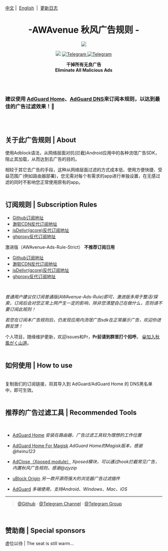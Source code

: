 <div align="left">
<a href="/README.md">中文</a>&nbsp;|&nbsp;
<a href="/README_en-US.md">English</a> &nbsp;|&nbsp;
<a href="/README_Update.md">更新日志</a> 
</div>




<h1 align="center">-AWAvenue 秋风广告规则 -</h1>

<p align="center">
   <img src="https://gcore.jsdelivr.net/gh/TG-Twilight/AWAvenue-Ads-Rule@main/AWAvenue-Ads-Rule.png">
</p>
<p align="center">
 <img src="https://img.shields.io/github/stars/TG-Twilight/AWAvenue-Ads-Rule?style=for-the-badge&colorA=FFEBEB&colorB=FFD9DC&logo=github&logoColor=black">
  <a href="https://t.me/AWAvenueAdsRule">
    <img src="https://img.shields.io/badge/dynamic/json?style=for-the-badge&colorA=DAE9FC&colorB=056DE8&label=%E9%A2%91%E9%81%93&logo=telegram&query=%24.data.totalSubs&url=https%3A%2F%2Fapi.spencerwoo.com%2Fsubstats%2F%3Fsource%3Dtelegram%26queryKey%3DAWAvenueAdsRule" alt="Telegram">
  </a>
  <a href="https://t.me/AWAvenueAdsCheat">
    <img src="https://img.shields.io/badge/dynamic/json?style=for-the-badge&colorA=DAE9FC&colorB=056DE8&label=%E7%BE%A4%E8%81%8A&logo=telegram&query=%24.data.totalSubs&url=https%3A%2F%2Fapi.spencerwoo.com%2Fsubstats%2F%3Fsource%3Dtelegram%26queryKey%3DAWAvenueAdsChat" alt="Telegram">
  </a>
</p>


<p align="center"><b>干掉所有无良广告<br>Eliminate All Malicious Ads</b></p>
<br />
<br />

### 建议使用 [AdGuard Home](https://github.com/AdguardTeam/AdGuardHome)、[AdGuard DNS](https://adguard-dns.io/zh_cn/welcome.html)来订阅本规则，以达到最佳的广告过滤效果！🐼

<br />
<br />

## 关于此广告规则 | About

使用Adblock语法，从网络层面对抗(拦截)Android应用中的各种流氓广告SDK，阻止其加载，从而达到去广告的目的。

相较于其它去广告的手段，这种从网络层面过滤的方式成本低、使用方便快捷、受益范围广(例如路由器部署)，您无需对每个有需求的app进行单独设置，在无感过滤的同时不影响您正常使用原有的app。
<br />
<br />
## 订阅规则 | Subscription Rules
- [Github订阅地址](https://raw.githubusercontent.com/TG-Twilight/AWAvenue-Ads-Rule/main/AWAvenue-Ads-Rule.txt)
- [渺软CDN反代订阅地址](https://jsd.onmicrosoft.cn/gh/TG-Twilight/AWAvenue-Ads-Rule@main/AWAvenue-Ads-Rule.txt)
- [jsDelivr(gcore)反代订阅地址](https://gcore.jsdelivr.net/gh/TG-Twilight/AWAvenue-Ads-Rule@main/AWAvenue-Ads-Rule.txt)
- [ghproxy反代订阅地址](https://mirror.ghproxy.com/https://raw.githubusercontent.com/TG-Twilight/AWAvenue-Ads-Rule/main/AWAvenue-Ads-Rule.txt)


激进版（AWAvenue-Ads-Rule-Strict） **不推荐订阅日用**
- [Github订阅地址](https://raw.githubusercontent.com/TG-Twilight/AWAvenue-Ads-Rule/main/AWAvenue-Ads-Rule-Strict.txt)
- [渺软CDN反代订阅地址](https://jsd.onmicrosoft.cn/gh/TG-Twilight/AWAvenue-Ads-Rule@main/AWAvenue-Ads-Rule-Strict.txt)
- [jsDelivr(gcore)反代订阅地址](https://gcore.jsdelivr.net/gh/TG-Twilight/AWAvenue-Ads-Rule@main/AWAvenue-Ads-Rule.txt)
- [ghproxy反代订阅地址](https://mirror.ghproxy.com/https://raw.githubusercontent.com/TG-Twilight/AWAvenue-Ads-Rule/main/AWAvenue-Ads-Rule-Strict.txt)
 <br />
 
 *普通用户建议仅订阅普通版(AWAvenue-Ads-Rule)即可，激进版多用于整活/探索，订阅后会对您正常上网产生一定的影响，除非您清楚自己在做什么，否则请不要订阅此规则！*

 *若您在订阅本广告规则后，仍发现应用内流氓广告sdk在正常展示广告，欢迎你进群反馈！*

个人项目，随缘维护更新，欢迎issues和Pr，**Pr前请到群里打个招呼**。   [😀加入秋風がく山道](https://t.me/AWAvenueAdsChat)。
<br />
<br />
## 如何使用 | How to use
<br />
复制我们的订阅链接，将其导入到 AdGuard/AdGuard Home 的 DNS黑名单 中，即可生效。
<br />
<br />

## 推荐的广告过滤工具 | Recommended Tools

<br />

- [AdGuard Home](https://github.com/AdguardTeam/AdGuardHome)    *安装在路由器，广告过滤工具较为理想的工作位置*

- [AdGuard Home For Magisk](https://github.com/TG-Twilight/AWAvenue-Ads-Rule/releases/tag/%F0%9F%8E%891.2.5-release)   *AdGuard Home的Magisk版本，感谢@heinu123*

- [AdClose（Xposed module）](https://t.me/Reese_XPModule)    *Xposed模块，可以通过hook拦截常见广告，内置秋风广告规则，感谢@zjyzip*

- [uBlock Origin](https://ublockorigin.com/)    *另一款开源而强大的浏览器广告过滤插件*

- [AdGuard](https://adguard.com/)    *多端使用，支持Android、Windows、Mac、iOS*


---

> [@Github](https://github.com/TG-Twilight/AWAvenue-Ads-Rule) · [@Telegram Channel](https://t.me/AWAvenueAdsRule) · [@Telegram Group](https://t.me/AWAvenueAdsChat)

<br />

## 赞助商 | Special sponsors

虚位以待 | The seat is still warm...
